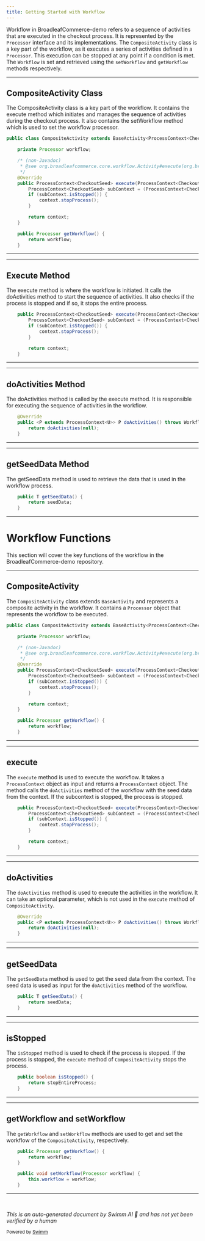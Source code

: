 ```yaml
---
title: Getting Started with Workflow
---
```

Workflow in BroadleafCommerce-demo refers to a sequence of activities that are executed in the checkout process. It is represented by the `Processor` interface and its implementations. The `CompositeActivity` class is a key part of the workflow, as it executes a series of activities defined in a `Processor`. This execution can be stopped at any point if a condition is met. The `Workflow` is set and retrieved using the `setWorkflow` and `getWorkflow` methods respectively.

<SwmSnippet path="/core/broadleaf-framework/src/main/java/org/broadleafcommerce/core/checkout/service/workflow/CompositeActivity.java" line="24">

---

## CompositeActivity Class

The CompositeActivity class is a key part of the workflow. It contains the execute method which initiates and manages the sequence of activities during the checkout process. It also contains the setWorkflow method which is used to set the workflow processor.

```java
public class CompositeActivity extends BaseActivity<ProcessContext<CheckoutSeed>> {

    private Processor workflow;

    /* (non-Javadoc)
     * @see org.broadleafcommerce.core.workflow.Activity#execute(org.broadleafcommerce.core.workflow.ProcessContext)
     */
    @Override
    public ProcessContext<CheckoutSeed> execute(ProcessContext<CheckoutSeed> context) throws Exception {
        ProcessContext<CheckoutSeed> subContext = (ProcessContext<CheckoutSeed>) workflow.doActivities(context.getSeedData());
        if (subContext.isStopped()) {
            context.stopProcess();
        }

        return context;
    }

    public Processor getWorkflow() {
        return workflow;
    }

```

---

</SwmSnippet>

<SwmSnippet path="/core/broadleaf-framework/src/main/java/org/broadleafcommerce/core/checkout/service/workflow/CompositeActivity.java" line="32">

---

## Execute Method

The execute method is where the workflow is initiated. It calls the doActivities method to start the sequence of activities. It also checks if the process is stopped and if so, it stops the entire process.

```java
    public ProcessContext<CheckoutSeed> execute(ProcessContext<CheckoutSeed> context) throws Exception {
        ProcessContext<CheckoutSeed> subContext = (ProcessContext<CheckoutSeed>) workflow.doActivities(context.getSeedData());
        if (subContext.isStopped()) {
            context.stopProcess();
        }

        return context;
    }
```

---

</SwmSnippet>

<SwmSnippet path="/core/broadleaf-framework/src/main/java/org/broadleafcommerce/core/workflow/SequenceProcessor.java" line="40">

---

## doActivities Method

The doActivities method is called by the execute method. It is responsible for executing the sequence of activities in the workflow.

```java
    @Override
    public <P extends ProcessContext<U>> P doActivities() throws WorkflowException {
        return doActivities(null);
    }
```

---

</SwmSnippet>

<SwmSnippet path="/core/broadleaf-framework/src/main/java/org/broadleafcommerce/core/workflow/DefaultProcessContextImpl.java" line="49">

---

## getSeedData Method

The getSeedData method is used to retrieve the data that is used in the workflow process.

```java
    public T getSeedData() {
        return seedData;
    }
```

---

</SwmSnippet>

# Workflow Functions

This section will cover the key functions of the workflow in the BroadleafCommerce-demo repository.

<SwmSnippet path="/core/broadleaf-framework/src/main/java/org/broadleafcommerce/core/checkout/service/workflow/CompositeActivity.java" line="24">

---

## CompositeActivity

The `CompositeActivity` class extends `BaseActivity` and represents a composite activity in the workflow. It contains a `Processor` object that represents the workflow to be executed.

```java
public class CompositeActivity extends BaseActivity<ProcessContext<CheckoutSeed>> {

    private Processor workflow;

    /* (non-Javadoc)
     * @see org.broadleafcommerce.core.workflow.Activity#execute(org.broadleafcommerce.core.workflow.ProcessContext)
     */
    @Override
    public ProcessContext<CheckoutSeed> execute(ProcessContext<CheckoutSeed> context) throws Exception {
        ProcessContext<CheckoutSeed> subContext = (ProcessContext<CheckoutSeed>) workflow.doActivities(context.getSeedData());
        if (subContext.isStopped()) {
            context.stopProcess();
        }

        return context;
    }

    public Processor getWorkflow() {
        return workflow;
    }

```

---

</SwmSnippet>

<SwmSnippet path="/core/broadleaf-framework/src/main/java/org/broadleafcommerce/core/checkout/service/workflow/CompositeActivity.java" line="32">

---

## execute

The `execute` method is used to execute the workflow. It takes a `ProcessContext` object as input and returns a `ProcessContext` object. The method calls the `doActivities` method of the workflow with the seed data from the context. If the subcontext is stopped, the process is stopped.

```java
    public ProcessContext<CheckoutSeed> execute(ProcessContext<CheckoutSeed> context) throws Exception {
        ProcessContext<CheckoutSeed> subContext = (ProcessContext<CheckoutSeed>) workflow.doActivities(context.getSeedData());
        if (subContext.isStopped()) {
            context.stopProcess();
        }

        return context;
    }
```

---

</SwmSnippet>

<SwmSnippet path="/core/broadleaf-framework/src/main/java/org/broadleafcommerce/core/workflow/SequenceProcessor.java" line="40">

---

## doActivities

The `doActivities` method is used to execute the activities in the workflow. It can take an optional parameter, which is not used in the `execute` method of `CompositeActivity`.

```java
    @Override
    public <P extends ProcessContext<U>> P doActivities() throws WorkflowException {
        return doActivities(null);
    }
```

---

</SwmSnippet>

<SwmSnippet path="/core/broadleaf-framework/src/main/java/org/broadleafcommerce/core/workflow/DefaultProcessContextImpl.java" line="49">

---

## getSeedData

The `getSeedData` method is used to get the seed data from the context. The seed data is used as input for the `doActivities` method of the workflow.

```java
    public T getSeedData() {
        return seedData;
    }
```

---

</SwmSnippet>

<SwmSnippet path="/core/broadleaf-framework/src/main/java/org/broadleafcommerce/core/workflow/DefaultProcessContextImpl.java" line="45">

---

## isStopped

The `isStopped` method is used to check if the process is stopped. If the process is stopped, the `execute` method of `CompositeActivity` stops the process.

```java
    public boolean isStopped() {
        return stopEntireProcess;
    }
```

---

</SwmSnippet>

<SwmSnippet path="/core/broadleaf-framework/src/main/java/org/broadleafcommerce/core/checkout/service/workflow/CompositeActivity.java" line="41">

---

## getWorkflow and setWorkflow

The `getWorkflow` and `setWorkflow` methods are used to get and set the workflow of the `CompositeActivity`, respectively.

```java
    public Processor getWorkflow() {
        return workflow;
    }

    public void setWorkflow(Processor workflow) {
        this.workflow = workflow;
    }
```

---

</SwmSnippet>

&nbsp;

*This is an auto-generated document by Swimm AI 🌊 and has not yet been verified by a human*

<SwmMeta version="3.0.0" repo-id="Z2l0aHViJTNBJTNBQnJvYWRsZWFmQ29tbWVyY2UtZGVtbyUzQSUzQWdpbGFkbmF2b3Q=" repo-name="BroadleafCommerce-demo" doc-type="overview"><sup>Powered by [Swimm](/)</sup></SwmMeta>
